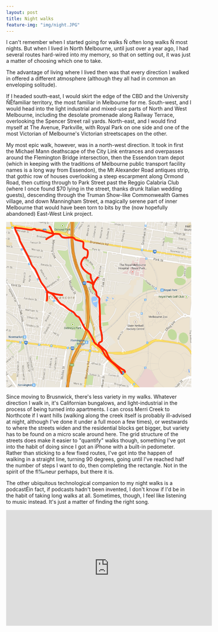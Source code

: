 ```yaml
---
layout: post
title: Night walks
feature-img: "img/night.JPG"
---
```

I can't remember when I started going for walks Ñ often long walks Ñ  most nights. But when I lived in North Melbourne, until just over a year ago, I had several routes hard-wired into my memory, so that on setting out, it was just a matter of choosing which one to take.

The advantage of living where I lived then was that every direction I walked in offered a different atmosphere (although they all had in common an enveloping solitude).

If I headed south-east, I would skirt the edge of the CBD and the University ÑÊfamiliar territory, the most familiar in Melbourne for me. South-west, and I would head into the light industrial and mixed-use parts of North and West Melbourne, including the desolate promenade along Railway Terrace, overlooking the Spencer Street rail yards. North-east, and I would find myself at The Avenue, Parkville, with Royal Park on one side and one of the most Victorian of Melbourne's Victorian streetscapes on the other.

My most epic walk, however, was in a north-west direction. It took in first the Michael Mann deathscape of the City Link entrances and overpasses around the Flemington Bridge intersection, then the Essendon tram depot (which in keeping with the traditions of Melbourne public transport facility names is a long way from Essendon), the Mt Alexander Road antiques strip, that gothic row of houses overlooking a steep escarpment along Ormond Road, then cutting through to Park Street past the Reggio Calabria Club (where I once found $70 lying in the street, thanks drunk Italian wedding guests), descending through the Truman Show-like Commonwealth Games village, and down Manningham Street, a magically serene part of inner Melbourne that would have been torn to bits by the (now hopefully abandoned) East-West Link project.

![map showing route of north-west walk](/img/north-west-walk.png)

Since moving to Brusnwick, there's less variety in my walks. Whatever direction I walk in, it's Californian bungalows, and light-industrial in the process of being turned into apartments. I can cross Merri Creek to Northcote if I want hills (walking along the creek itself is probably ill-advised at night, although I've done it under a full moon a few times), or westwards to where the streets widen and the residential blocks get bigger, but variety has to be found on a micro scale around here. The grid structure of the streets does make it easier to "quantify" walks though, something I've got into the habit of doing since I got an iPhone with a built-in pedometer. Rather than sticking to a few fixed routes, I've got into the happen of walking in a straight line, turning 90 degrees, going until I've reached half the number of steps I want to do, then completing the rectangle. Not in the spirit of the fl‰neur perhaps, but there it is.

The other ubiquitous technological companion to my night walks is a podcastÉin fact, if podcasts hadn't been invented, I don't know if I'd be in the habit of taking long walks at all. Sometimes, though, I feel like listening to music instead. It's just a matter of finding the right song.

<iframe width="560" height="315" src="https://www.youtube.com/embed/_7d6INLxIsg" frameborder="0" allowfullscreen></iframe>
